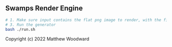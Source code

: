 ## Swamps Render Engine

```sh
# 1. Make sure input contains the flat png image to render, with the filename as [number].png.
# 3. Run the generator
bash ./run.sh

```

Copyright (c) 2022 Matthew Woodward
